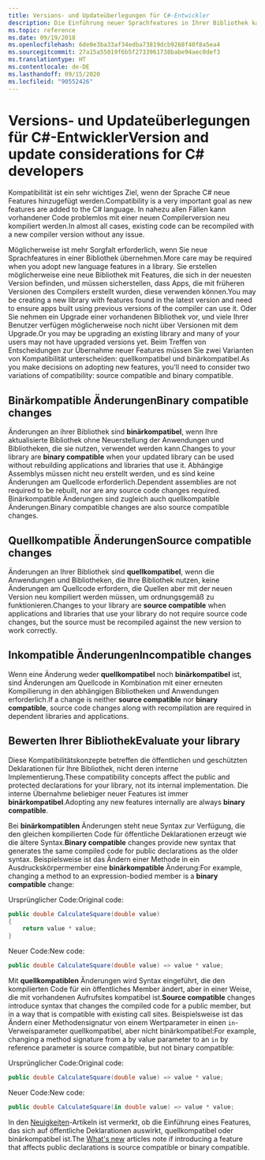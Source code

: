 ```yaml
---
title: Versions- und Updateüberlegungen für C#-Entwickler
description: Die Einführung neuer Sprachfeatures in Ihrer Bibliothek kann sich auf den Code auswirken, der sie verwendet.
ms.topic: reference
ms.date: 09/19/2018
ms.openlocfilehash: 6de0e3ba33af34edba73819dcb9268f40f8a5ea4
ms.sourcegitcommit: 27a15a55019f6b5f2733961738babe94aec0def3
ms.translationtype: HT
ms.contentlocale: de-DE
ms.lasthandoff: 09/15/2020
ms.locfileid: "90552426"
---
```

# <a name="version-and-update-considerations-for-c-developers"></a><span data-ttu-id="20bb7-103">Versions- und Updateüberlegungen für C#-Entwickler</span><span class="sxs-lookup"><span data-stu-id="20bb7-103">Version and update considerations for C# developers</span></span>

<span data-ttu-id="20bb7-104">Kompatibilität ist ein sehr wichtiges Ziel, wenn der Sprache C# neue Features hinzugefügt werden.</span><span class="sxs-lookup"><span data-stu-id="20bb7-104">Compatibility is a very important goal as new features are added to the C# language.</span></span> <span data-ttu-id="20bb7-105">In nahezu allen Fällen kann vorhandener Code problemlos mit einer neuen Compilerversion neu kompiliert werden.</span><span class="sxs-lookup"><span data-stu-id="20bb7-105">In almost all cases, existing code can be recompiled with a new compiler version without any issue.</span></span>

<span data-ttu-id="20bb7-106">Möglicherweise ist mehr Sorgfalt erforderlich, wenn Sie neue Sprachfeatures in einer Bibliothek übernehmen.</span><span class="sxs-lookup"><span data-stu-id="20bb7-106">More care may be required when you adopt new language features in a library.</span></span> <span data-ttu-id="20bb7-107">Sie erstellen möglicherweise eine neue Bibliothek mit Features, die sich in der neuesten Version befinden, und müssen sicherstellen, dass Apps, die mit früheren Versionen des Compilers erstellt wurden, diese verwenden können.</span><span class="sxs-lookup"><span data-stu-id="20bb7-107">You may be creating a new library with features found in the latest version and need to ensure apps built using previous versions of the compiler can use it.</span></span> <span data-ttu-id="20bb7-108">Oder Sie nehmen ein Upgrade einer vorhandenen Bibliothek vor, und viele Ihrer Benutzer verfügen möglicherweise noch nicht über Versionen mit dem Upgrade.</span><span class="sxs-lookup"><span data-stu-id="20bb7-108">Or you may be upgrading an existing library and many of your users may not have upgraded versions yet.</span></span> <span data-ttu-id="20bb7-109">Beim Treffen von Entscheidungen zur Übernahme neuer Features müssen Sie zwei Varianten von Kompatibilität unterscheiden: quellkompatibel und binärkompatibel.</span><span class="sxs-lookup"><span data-stu-id="20bb7-109">As you make decisions on adopting new features, you'll need to consider two variations of compatibility: source compatible and binary compatible.</span></span>

## <a name="binary-compatible-changes"></a><span data-ttu-id="20bb7-110">Binärkompatible Änderungen</span><span class="sxs-lookup"><span data-stu-id="20bb7-110">Binary compatible changes</span></span>

<span data-ttu-id="20bb7-111">Änderungen an ihrer Bibliothek sind **binärkompatibel**, wenn Ihre aktualisierte Bibliothek ohne Neuerstellung der Anwendungen und Bibliotheken, die sie nutzen, verwendet werden kann.</span><span class="sxs-lookup"><span data-stu-id="20bb7-111">Changes to your library are **binary compatible** when your updated library can be used without rebuilding applications and libraries that use it.</span></span> <span data-ttu-id="20bb7-112">Abhängige Assemblys müssen nicht neu erstellt werden, und es sind keine Änderungen am Quellcode erforderlich.</span><span class="sxs-lookup"><span data-stu-id="20bb7-112">Dependent assemblies are not required to be rebuilt, nor are any source code changes required.</span></span> <span data-ttu-id="20bb7-113">Binärkompatible Änderungen sind zugleich auch quellkompatible Änderungen.</span><span class="sxs-lookup"><span data-stu-id="20bb7-113">Binary compatible changes are also source compatible changes.</span></span>

## <a name="source-compatible-changes"></a><span data-ttu-id="20bb7-114">Quellkompatible Änderungen</span><span class="sxs-lookup"><span data-stu-id="20bb7-114">Source compatible changes</span></span>

<span data-ttu-id="20bb7-115">Änderungen an Ihrer Bibliothek sind **quellkompatibel**, wenn die Anwendungen und Bibliotheken, die Ihre Bibliothek nutzen, keine Änderungen am Quellcode erfordern, die Quellen aber mit der neuen Version neu kompiliert werden müssen, um ordnungsgemäß zu funktionieren.</span><span class="sxs-lookup"><span data-stu-id="20bb7-115">Changes to your library are **source compatible** when applications and libraries that use your library do not require source code changes, but the source must be recompiled against the new version to work correctly.</span></span>

## <a name="incompatible-changes"></a><span data-ttu-id="20bb7-116">Inkompatible Änderungen</span><span class="sxs-lookup"><span data-stu-id="20bb7-116">Incompatible changes</span></span>

<span data-ttu-id="20bb7-117">Wenn eine Änderung weder **quellkompatibel** noch **binärkompatibel** ist, sind Änderungen am Quellcode in Kombination mit einer erneuten Kompilierung in den abhängigen Bibliotheken und Anwendungen erforderlich.</span><span class="sxs-lookup"><span data-stu-id="20bb7-117">If a change is neither **source compatible** nor **binary compatible**, source code changes along with recompilation are required in dependent libraries and applications.</span></span>

## <a name="evaluate-your-library"></a><span data-ttu-id="20bb7-118">Bewerten Ihrer Bibliothek</span><span class="sxs-lookup"><span data-stu-id="20bb7-118">Evaluate your library</span></span>

<span data-ttu-id="20bb7-119">Diese Kompatibilitätskonzepte betreffen die öffentlichen und geschützten Deklarationen für Ihre Bibliothek, nicht deren interne Implementierung.</span><span class="sxs-lookup"><span data-stu-id="20bb7-119">These compatibility concepts affect the public and protected declarations for your library, not its internal implementation.</span></span> <span data-ttu-id="20bb7-120">Die interne Übernahme beliebiger neuer Features ist immer **binärkompatibel**.</span><span class="sxs-lookup"><span data-stu-id="20bb7-120">Adopting any new features internally are always **binary compatible**.</span></span>  

<span data-ttu-id="20bb7-121">Bei **binärkompatiblen** Änderungen steht neue Syntax zur Verfügung, die den gleichen kompilierten Code für öffentliche Deklarationen erzeugt wie die ältere Syntax.</span><span class="sxs-lookup"><span data-stu-id="20bb7-121">**Binary compatible** changes provide new syntax that generates the same compiled code for public declarations as the older syntax.</span></span> <span data-ttu-id="20bb7-122">Beispielsweise ist das Ändern einer Methode in ein Ausdruckskörpermember eine **binärkompatible** Änderung:</span><span class="sxs-lookup"><span data-stu-id="20bb7-122">For example, changing a method to an expression-bodied member is a **binary compatible** change:</span></span>

<span data-ttu-id="20bb7-123">Ursprünglicher Code:</span><span class="sxs-lookup"><span data-stu-id="20bb7-123">Original code:</span></span>

```csharp
public double CalculateSquare(double value)
{
    return value * value;
}
```

<span data-ttu-id="20bb7-124">Neuer Code:</span><span class="sxs-lookup"><span data-stu-id="20bb7-124">New code:</span></span>

```csharp
public double CalculateSquare(double value) => value * value;
```

<span data-ttu-id="20bb7-125">Mit **quellkompatiblen** Änderungen wird Syntax eingeführt, die den kompilierten Code für ein öffentliches Member ändert, aber in einer Weise, die mit vorhandenen Aufrufsites kompatibel ist.</span><span class="sxs-lookup"><span data-stu-id="20bb7-125">**Source compatible** changes introduce syntax that changes the compiled code for a public member, but in a way that is compatible with existing call sites.</span></span> <span data-ttu-id="20bb7-126">Beispielsweise ist das Ändern einer Methodensignatur von einem Wertparameter in einen `in`-Verweisparameter quellkompatibel, aber nicht binärkompatibel:</span><span class="sxs-lookup"><span data-stu-id="20bb7-126">For example, changing a method signature from a by value parameter to an `in` by reference parameter is source compatible, but not binary compatible:</span></span>

<span data-ttu-id="20bb7-127">Ursprünglicher Code:</span><span class="sxs-lookup"><span data-stu-id="20bb7-127">Original code:</span></span>

```csharp
public double CalculateSquare(double value) => value * value;
```

<span data-ttu-id="20bb7-128">Neuer Code:</span><span class="sxs-lookup"><span data-stu-id="20bb7-128">New code:</span></span>

```csharp
public double CalculateSquare(in double value) => value * value;
```

<span data-ttu-id="20bb7-129">In den [Neuigkeiten](./csharp-9.md)-Artikeln ist vermerkt, ob die Einführung eines Features, das sich auf öffentliche Deklarationen auswirkt, quellkompatibel oder binärkompatibel ist.</span><span class="sxs-lookup"><span data-stu-id="20bb7-129">The [What's new](./csharp-9.md) articles note if introducing a feature that affects public declarations is source compatible or binary compatible.</span></span>
